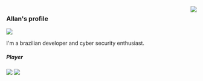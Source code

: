 <img align='right' src="https://github-readme-stats.vercel.app/api?username=allandiegoasilva&show_icons=true&title_color=783c00&text_color=af552e&icon_color=783c00&bg_color=f8efd4&cache_seconds=2300">

### Allan's profile

<img src="https://img.shields.io/static/v1?label=Overview&message=Allan&color=f8efd4&style=for-the-badge&logo=GitHub">

<p>
  I'm a brazilian developer and cyber security enthusiast. 
</p>

##### Player 
<img src="https://img.shields.io/badge/player-Hack%20the%20box-green"/> 
<img src="https://img.shields.io/badge/player-Try%20hack%20me%20-white"/>
